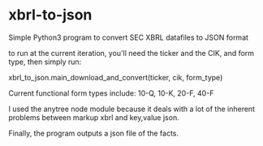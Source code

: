 # xbrl-to-json
Simple Python3 program to convert SEC XBRL datafiles to JSON format

to run at the current iteration, you'll need the ticker and the CIK, and form type, then simply run:

xbrl_to_json.main_download_and_convert(ticker, cik, form_type)

Current functional form types include: 10-Q, 10-K, 20-F, 40-F

I used the anytree node module because it deals with a lot of the inherent problems between markup xbrl and key,value json.

Finally, the program outputs a json file of the facts.
